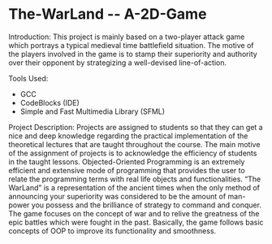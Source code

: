 # The-WarLand -- A-2D-Game

Introduction:
This project is mainly based on a two-player attack game which portrays a typical medieval time battlefield situation. The motive of the players involved in the game is to stamp their superiority and authority over their opponent by strategizing a well-devised line-of-action. 

Tools Used:
-	GCC
-	CodeBlocks (IDE)
-	Simple and Fast Multimedia Library (SFML)

Project Description:
Projects are assigned to students so that they can get a nice and deep knowledge regarding the practical implementation of the theoretical lectures that are taught throughout the course. The main motive of the assignment of projects is to acknowledge the efficiency of students in the taught lessons. Objected-Oriented Programming is an extremely efficient and extensive mode of programming that provides the user to relate the programming terms with real life objects and functionalities. “The WarLand” is a representation of the ancient times when the only method of announcing your superiority was considered to be the amount of man-power you possess and the brilliance of strategy to command and conquer. The game focuses on the concept of war and to relive the greatness of the epic battles which were fought in the past. Basically, the game follows basic concepts of OOP to improve its functionality and smoothness.

